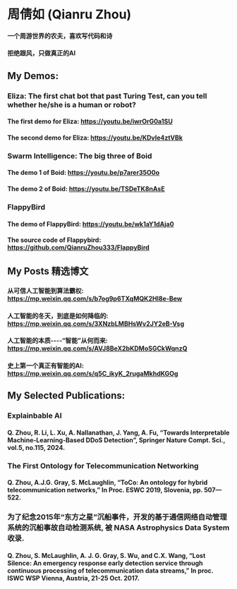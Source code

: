 # 周倩如 (Qianru Zhou)
#### 一个周游世界的农夫，喜欢写代码和诗
#### 拒绝跟风，只做真正的AI

## My Demos:
### Eliza: The first chat bot that past Turing Test, can you tell whether he/she is a human or robot?
#### The first demo for Eliza: https://youtu.be/iwrOrG0a1SU
#### The second demo for Eliza: https://youtu.be/KDvIe4ztVBk

### Swarm Intelligence: The big three of Boid
#### The demo 1 of Boid: https://youtu.be/p7arer35O0o
#### The demo 2 of Boid: https://youtu.be/TSDeTK8nAsE

### FlappyBird
#### The demo of FlappyBird:  https://youtu.be/wk1aY1dAja0 
#### The source code of Flappybird: https://github.com/QianruZhou333/FlappyBird

## My Posts 精选博文
#### 从可信人工智能到算法霸权: https://mp.weixin.qq.com/s/b7og9p6TXqMQK2Hl8e-Bew
#### 人工智能的冬天，到底是如何降临的: https://mp.weixin.qq.com/s/3XNzbLMBHsWv2JY2eB-Vsg
#### 人工智能的本质----“智能”从何而来: https://mp.weixin.qq.com/s/AVJ8BeX2bKDMoSGCkWqnzQ
#### 史上第一个真正有智能的AI: https://mp.weixin.qq.com/s/q5C_ikyK_2rugaMkhdKGOg

## My Selected Publications:
### Explainbable AI
#### Q. Zhou, R. Li, L. Xu, A. Nallanathan, J. Yang, A. Fu, “Towards Interpretable Machine‐Learning‐Based DDoS Detection”, Springer Nature Compt. Sci., vol.5, no.115, 2024.
### The First Ontology for Telecommunication Networking
#### Q. Zhou, A.J.G. Gray, S. McLaughlin, “ToCo: An ontology for hybrid telecommunication networks,” In Proc. ESWC 2019, Slovenia, pp. 507—522. 
### 为了纪念2015年“东方之星”沉船事件，开发的基于通信网络自动管理系统的沉船事故自动检测系统, 被 NASA Astrophysics Data System 收录.
#### Q. Zhou, S. McLaughlin, A. J. G. Gray, S. Wu, and C.X. Wang, “Lost Silence: An emergency response early detection service through continuous processing of telecommunication data streams,” In proc. ISWC WSP Vienna, Austria, 21-25 Oct. 2017.  
